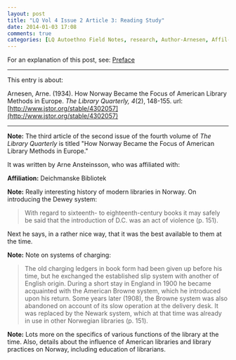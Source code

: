 ```yaml
---
layout: post
title: "LQ Vol 4 Issue 2 Article 3: Reading Study"
date: 2014-01-03 17:08
comments: true
categories: [LQ Autoethno Field Notes, research, Author-Arnesen, Affil-Deichmanske Bibliotek]
---
```


For an explanation of this post, see:
[Preface](/blog/2013/08/14/lq-autoethnography-research-journal-preface/)

---

This entry is about:

Arnesen, Arne. (1934). How Norway Became the Focus of American
Library Methods in Europe. *The Library Quarterly, 4*(2), 148-155.
url:[http://www.jstor.org/stable/4302057](http://www.jstor.org/stable/4302057)

---

**Note:** The third article of the second issue of the fourth
volume of *The Library Quarterly* is titled "How Norway Became the
Focus of American Library Methods in Europe."

It was written by Arne Ansteinsson, who was affiliated with:

**Affiliation:** Deichmanske Bibliotek

**Note:** Really interesting history of modern libraries in
Norway. On introducing the Dewey system:

> With regard to sixteenth- to eighteenth-century books it may
> safely be said that the introduction of D.C. was an act of
> violence (p. 151).

Next he says, in a rather nice way, that it was the best available
to them at the time.

**Note:** Note on systems of charging:

> The old charging ledgers in book form had been given up before
> his time, but he exchanged the established slip system with
> another of English origin. During a short stay in England in
> 1900 he became acquainted with the American Browne system, which
> he introduced upon his return. Some years later (1908), the
> Browne system was also abandoned on account of its slow
> operation at the delivery desk. It was replaced by the Newark
> system, which at that time was already in use in other Norwegian
> libraries (p. 151).

**Note:** Lots more on the specifics of various functions of the
library at the time. Also, details about the influence of American
libraries and library practices on Norway, including education of
librarians.
